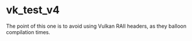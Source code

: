 # vk_test_v4
The point of this one is to avoid using Vulkan RAII headers, as they balloon compilation times.

